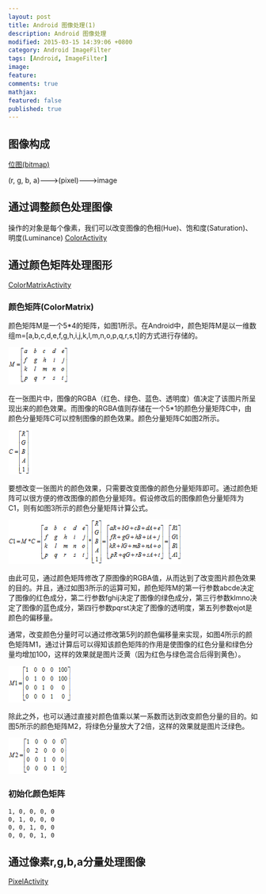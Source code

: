 ```yaml
---
layout: post
title: Android 图像处理(1)
description: Android 图像处理
modified: 2015-03-15 14:39:06 +0800
category: Android ImageFilter
tags: [Android, ImageFilter]
image:
feature:
comments: true
mathjax:
featured: false
published: true
---
```


## 图像构成

[位图(bitmap)](http://baike.baidu.com/view/56073.htm)

(r, g, b, a)--->(pixel)--->image

## 通过调整颜色处理图像

操作的对象是每个像素，我们可以改变图像的色相(Hue)、饱和度(Saturation)、明度(Luminance)
[ColorActivity](https://coding.net/u/changjiashuai/p/BitmapFilter/git/blob/master/app/src/main/java/com/cjs/bitmapfilter/ColorActivity.java)

## 通过颜色矩阵处理图形

[ColorMatrixActivity](https://coding.net/u/changjiashuai/p/BitmapFilter/git/blob/master/app/src/main/java/com/cjs/bitmapfilter/ColorMatrixActivity.java)

### 颜色矩阵(ColorMatrix)

颜色矩阵M是一个5*4的矩阵，如图1所示。在Android中，颜色矩阵M是以一维数组m=[a,b,c,d,e,f,g,h,i,j,k,l,m,n,o,p,q,r,s,t]的方式进行存储的。

![](/assets/images/2015/03/ColorMatrix/ColorMatrix1.png)

在一张图片中，图像的RGBA（红色、绿色、蓝色、透明度）值决定了该图片所呈现出来的颜色效果。而图像的RGBA值则存储在一个5*1的颜色分量矩阵C中，由颜色分量矩阵C可以控制图像的颜色效果。颜色分量矩阵C如图2所示。

![](/assets/images/2015/03/ColorMatrix/ColorMatrix2.png)

要想改变一张图片的颜色效果，只需要改变图像的颜色分量矩阵即可。通过颜色矩阵可以很方便的修改图像的颜色分量矩阵。假设修改后的图像颜色分量矩阵为C1，则有如图3所示的颜色分量矩阵计算公式。

![](/assets/images/2015/03/ColorMatrix/ColorMatrix3.png)

由此可见，通过颜色矩阵修改了原图像的RGBA值，从而达到了改变图片颜色效果的目的。并且，通过如图3所示的运算可知，颜色矩阵M的第一行参数abcde决定了图像的红色成分，第二行参数fghij决定了图像的绿色成分，第三行参数klmno决定了图像的蓝色成分，第四行参数pqrst决定了图像的透明度，第五列参数ejot是颜色的偏移量。

通常，改变颜色分量时可以通过修改第5列的颜色偏移量来实现，如图4所示的颜色矩阵M1，通过计算后可以得知该颜色矩阵的作用是使图像的红色分量和绿色分量均增加100，这样的效果就是图片泛黄（因为红色与绿色混合后得到黄色）。

![](/assets/images/2015/03/ColorMatrix/ColorMatrix4.png)

除此之外，也可以通过直接对颜色值乘以某一系数而达到改变颜色分量的目的。如图5所示的颜色矩阵M2，将绿色分量放大了2倍，这样的效果就是图片泛绿色。

![](/assets/images/2015/03/ColorMatrix/ColorMatrix5.png)

### 初始化颜色矩阵

    1, 0, 0, 0, 0
    0, 1, 0, 0, 0
    0, 0, 1, 0, 0
    0, 0, 0, 1, 0



## 通过像素r,g,b,a分量处理图像

[PixelActivity](https://coding.net/u/changjiashuai/p/BitmapFilter/git/blob/master/app/src/main/java/com/cjs/bitmapfilter/PixelActivity.java)
